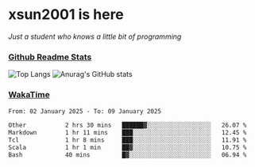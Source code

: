 # xsun2001 is here

*Just a student who knows a little bit of programming*

### [Github Readme Stats](https://github.com/anuraghazra/github-readme-stats)

![Top Langs](https://github-readme-stats.vercel.app/api/top-langs/?username=xsun2001&layout=compact&theme=radical) ![Anurag's GitHub stats](https://github-readme-stats.vercel.app/api?username=xsun2001&show_icons=true&theme=radical)

### [WakaTime](https://wakatime.com)

<!--START_SECTION:waka-->

```txt
From: 02 January 2025 - To: 09 January 2025

Other           2 hrs 30 mins   ██████▓░░░░░░░░░░░░░░░░░░   26.07 %
Markdown        1 hr 11 mins    ███░░░░░░░░░░░░░░░░░░░░░░   12.45 %
Tcl             1 hr 8 mins     ███░░░░░░░░░░░░░░░░░░░░░░   11.91 %
Scala           1 hr 1 min      ██▓░░░░░░░░░░░░░░░░░░░░░░   10.75 %
Bash            40 mins         █▓░░░░░░░░░░░░░░░░░░░░░░░   06.94 %
```

<!--END_SECTION:waka-->
